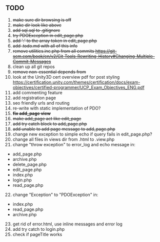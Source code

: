 ## TODO ##

1. <del>make sure dir browsing is off</del>
2. <del>make dir look like above</del>
3. <del>add sql.sql to .gitignore</del>
4. <del>try PDOException in edit_page.php</del>
5. <del>add ':' to the array token in edit_page.php</del>
6. <del>add .todo.md with all of this info</del>
7. <del>remove utilities.inc.php from all commits
	<https://git-scm.com/book/en/v2/Git-Tools-Rewriting-History#Changing-Multiple-Commit-Messages></del>
8. clean up all git repos
9. <del>remove non-essential depends from <startbootstrap></del>
10. look at the Unity3D cert overview pdf for post styling 
	<https://certification.unity.com/themes/certification/docs/exam-objectives/certified-programmer/UCP_Exam_Objectives_ENG.pdf>
11. add commenting feature
12. add registration page
13. seo friendly urls and routing
14. re-write with static implementation of PDO?
15. <del>__fix add_page view__</del>
16. <del>make add_page act like edit_page</del>
17. <del>add try catch block to add_page.php</del>
18. <del>add unable to add page message to add_page.php</del>
19. change new exception to simple echo if query fails in edit_page.php?
20. change all files in views dir from .html to .view.php
21. change "throw exception" to error_log and echo message in:
* add_page.php
* archive.php
* delete_page.php
* edit_page.php
* index.php
* login.php
* read_page.php
22. change "Exception" to "PDOException" in:
* index.php
* read_page.php
* archive.php
23. get rid of error.html, use inline messages and error log
24. add try catch to login.php
25. check if pageTitle works
